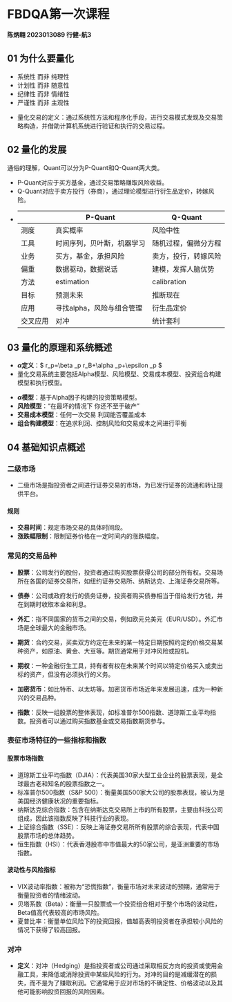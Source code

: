 # FBDQA第一次课程

**陈炳翱 2023013089 行健-航3**

## 01 为什么要量化
+ 系统性 而非 纯理性
+ 计划性 而非 随意性
+ 纪律性 而非 情绪性
+ 严谨性 而非 主观性

- 量化交易的定义：通过系统性方法和程序化手段，进行交易模式发现及交易策略构造，并借助计算机系统进行验证和执行的交易过程。

## 02 量化的发展
通俗的理解，Quant可以分为P-Quant和Q-Quant两大类。
+ P-Quant对应于买方基金，通过交易策略赚取风险收益。
+ Q-Quant对应于卖方投行（券商），通过理论模型进行衍生品定价，转嫁风险。
+ |   | P-Quant | Q-Quant |
  |---|---------|---------|
  |测度|真实概率|风险中性|
  |工具|时间序列，贝叶斯，机器学习|随机过程，偏微分方程|
  |业务|买方，基金，承担风险|卖方，投行，转嫁风险|
  |偏重|数据驱动，数据说话|建模，发挥人脑优势|
  |方法|estimation|calibration|
  |目标|预测未来|推断现在|
  |应用|寻找alpha，风险与组合管理|衍生品定价|
  |交叉应用|对冲|统计套利|

## 03 量化的原理和系统概述
- **$\alpha$定义**：$ r_p=\beta _p r_B+\alpha _p+\epsilon _p $
- 量化交易系统主要包括Alpha模型、风险模型、交易成本模型、投资组合构建模型和执行模型。
+ **$\alpha$模型**：基于Alpha因子构建的投资策略模型。
+ **风险模型**：“在最坏的情况下  你还不至于破产”
+ **交易成本模型**：任何一次交易  利润能否覆盖成本
+ **组合构建模型**：在追求利润、控制风险和交易成本之间进行平衡


## 04 基础知识点概述
### 二级市场
+ 二级市场是指投资者之间进行证券交易的市场，为已发行证券的流通和转让提供平台。
#### 规则
- **交易时间**：规定市场交易的具体时间段。
- **涨跌幅限制**：限制证券价格在一定时间内的涨跌幅度。
 
### 常见的交易品种
+ **股票**：公司发行的股份，投资者通过购买股票获得公司的部分所有权。交易场所在各国的证券交易所，如纽约证券交易所、纳斯达克、上海证券交易所等。

+ **债券**：公司或政府发行的债务证券，投资者购买债券相当于借给发行方钱，并在到期时收取本金和利息。

+ **外汇**：指不同国家的货币之间的交易，例如欧元兑美元（EUR/USD）。外汇市场是全球最大的金融市场。

+ **期货**：合约交易，买卖双方约定在未来的某一特定日期按照约定的价格交易某种资产，如原油、黄金、大豆等。期货通常用于对冲风险或投机。

+ **期权**：一种金融衍生工具，持有者有权在未来某个时间以特定价格买入或卖出标的资产，但没有必须执行的义务。

+ **加密货币**：如比特币、以太坊等。加密货币市场近年来发展迅速，成为一种新兴的交易品种。

+ **指数**：反映一组股票的整体表现，如标准普尔500指数、道琼斯工业平均指数。投资者可以通过购买指数基金或交易指数期货参与。

### 表征市场特征的一些指标和指数
#### 股票市场指数
+ 道琼斯工业平均指数（DJIA）：代表美国30家大型工业企业的股票表现，是全球最古老和知名的股票指数之一。
+ 标准普尔500指数（S&P 500）：衡量美国500家大公司的股票表现，被认为是美国经济健康状况的重要指标。
+ 纳斯达克综合指数：包含在纳斯达克交易所上市的所有股票，主要由科技公司组成，因此该指数反映了科技行业的表现。
+ 上证综合指数（SSE）：反映上海证券交易所所有股票的综合表现，代表中国股票市场的总体趋势。
+ 恒生指数（HSI）：代表香港股市中市值最大的50家公司，是亚洲重要的市场指数。
#### 波动性与风险指标
+ VIX波动率指数：被称为“恐慌指数”，衡量市场对未来波动的预期，通常用于衡量投资者的情绪波动。
+ 贝塔系数（Beta）：衡量一只股票或一个投资组合相对于整个市场的波动性，Beta值高代表较高的市场风险。
+ 夏普比率：衡量单位风险下的投资回报，值越高表明投资者在承担较小风险的情况下获得了较高回报。

### 对冲
+ **定义**：对冲（Hedging）是指投资者或公司通过采取相反方向的投资或使用金融工具，来降低或消除投资中某些风险的行为。对冲的目的是减缓潜在的损失，而不是为了赚取利润。它通常用于应对市场的不确定性、价格波动以及其他可能影响投资回报的风险因素。

